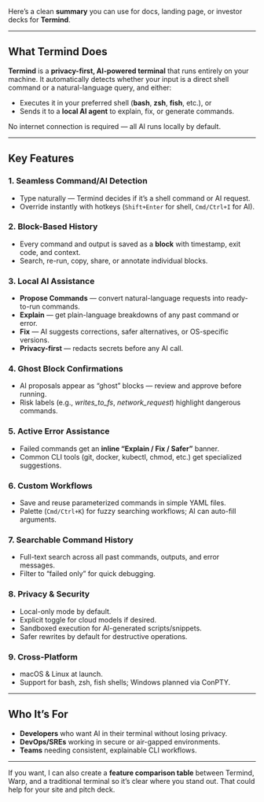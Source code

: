 Here’s a clean **summary** you can use for docs, landing page, or investor decks for **Termind**.

---

## **What Termind Does**

**Termind** is a **privacy-first, AI-powered terminal** that runs entirely on your machine.
It automatically detects whether your input is a direct shell command or a natural-language query, and either:

* Executes it in your preferred shell (**bash**, **zsh**, **fish**, etc.), or
* Sends it to a **local AI agent** to explain, fix, or generate commands.

No internet connection is required — all AI runs locally by default.

---

## **Key Features**

### **1. Seamless Command/AI Detection**

* Type naturally — Termind decides if it’s a shell command or AI request.
* Override instantly with hotkeys (`Shift+Enter` for shell, `Cmd/Ctrl+I` for AI).

### **2. Block-Based History**

* Every command and output is saved as a **block** with timestamp, exit code, and context.
* Search, re-run, copy, share, or annotate individual blocks.

### **3. Local AI Assistance**

* **Propose Commands** — convert natural-language requests into ready-to-run commands.
* **Explain** — get plain-language breakdowns of any past command or error.
* **Fix** — AI suggests corrections, safer alternatives, or OS-specific versions.
* **Privacy-first** — redacts secrets before any AI call.

### **4. Ghost Block Confirmations**

* AI proposals appear as “ghost” blocks — review and approve before running.
* Risk labels (e.g., *writes\_to\_fs*, *network\_request*) highlight dangerous commands.

### **5. Active Error Assistance**

* Failed commands get an **inline “Explain / Fix / Safer”** banner.
* Common CLI tools (git, docker, kubectl, chmod, etc.) get specialized suggestions.

### **6. Custom Workflows**

* Save and reuse parameterized commands in simple YAML files.
* Palette (`Cmd/Ctrl+K`) for fuzzy searching workflows; AI can auto-fill arguments.

### **7. Searchable Command History**

* Full-text search across all past commands, outputs, and error messages.
* Filter to “failed only” for quick debugging.

### **8. Privacy & Security**

* Local-only mode by default.
* Explicit toggle for cloud models if desired.
* Sandboxed execution for AI-generated scripts/snippets.
* Safer rewrites by default for destructive operations.

### **9. Cross-Platform**

* macOS & Linux at launch.
* Support for bash, zsh, fish shells; Windows planned via ConPTY.

---

## **Who It’s For**

* **Developers** who want AI in their terminal without losing privacy.
* **DevOps/SREs** working in secure or air-gapped environments.
* **Teams** needing consistent, explainable CLI workflows.

---

If you want, I can also create a **feature comparison table** between Termind, Warp, and a traditional terminal so it’s clear where you stand out.
That could help for your site and pitch deck.
